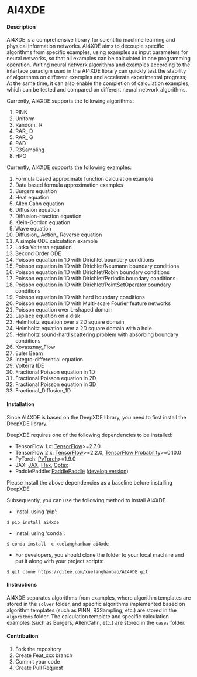 # AI4XDE

#### Description
AI4XDE is a comprehensive library for scientific machine learning and physical information networks. AI4XDE aims to decouple specific algorithms from specific examples, using examples as input parameters for neural networks, so that all examples can be calculated in one programming operation. Writing neural network algorithms and examples according to the interface paradigm used in the AI4XDE library can quickly test the stability of algorithms on different examples and accelerate experimental progress; At the same time, it can also enable the completion of calculation examples, which can be tested and compared on different neural network algorithms.

Currently, AI4XDE supports the following algorithms:

1. PINN
2. Uniform
3. Random_ R
4. RAR_ D
5. RAR_ G
6. RAD
7. R3Sampling
8. HPO

Currently,  AI4XDE supports the following examples:

1. Formula based approximate function calculation example
2. Data based formula approximation examples
3. Burgers equation
4. Heat equation
5. Allen Cahn equation
6. Diffusion equation
7. Diffusion-reaction equation
8. Klein-Gordon equation
9. Wave equation
10. Diffusion_ Action_ Reverse equation
11. A simple ODE calculation example
12. Lotka Volterra equation
13. Second Order ODE
14. Poisson equation in 1D with Dirichlet boundary conditions
15. Poisson equation in 1D with Dirichlet/Neumann boundary conditions
16. Poisson equation in 1D with Dirichlet/Robin boundary conditions
17. Poisson equation in 1D with Dirichlet/Periodic boundary conditions
18. Poisson equation in 1D with Dirichlet/PointSetOperator boundary conditions
19. Poisson equation in 1D with hard boundary conditions
20. Poisson equation in 1D with Multi-scale Fourier feature networks
21. Poisson equation over L-shaped domain
22. Laplace equation on a disk
23. Helmholtz equation over a 2D square domain
24. Helmholtz equation over a 2D square domain with a hole
25. Helmholtz sound-hard scattering problem with absorbing boundary conditions
26. Kovasznay_Flow
27. Euler Beam
28. Integro-differential equation
29. Volterra IDE
30. Fractional Poisson equation in 1D
31. Fractional Poisson equation in 2D
32. Fractional Poisson equation in 3D
33. Fractional_Diffusion_1D

#### Installation

Since AI4XDE is based on the DeepXDE library, you need to first install the DeepXDE library.

DeepXDE requires one of the following dependencies to be installed:

- TensorFlow 1.x: [TensorFlow](https://www.tensorflow.org/)>=2.7.0
- TensorFlow 2.x: [TensorFlow](https://www.tensorflow.org/)>=2.2.0, [TensorFlow Probability](https://www.tensorflow.org/probability)>=0.10.0
- PyTorch: [PyTorch](https://pytorch.org/)>=1.9.0
- JAX: [JAX](https://jax.readthedocs.io/), [Flax](https://flax.readthedocs.io/), [Optax](https://optax.readthedocs.io/)
- PaddlePaddle: [PaddlePaddle](https://www.paddlepaddle.org.cn/en) ([develop version](https://www.paddlepaddle.org.cn/en/install/quick?docurl=/documentation/docs/en/develop/install/pip/linux-pip_en.html))

Please install the above dependencies as a baseline before installing DeepXDE

Subsequently, you can use the following method to install AI4XDE

- Install using 'pip':

```
$ pip install ai4xde
```
- Install using 'conda':
```
$ conda install -c xuelanghanbao ai4xde
```
- For developers, you should clone the folder to your local machine and put it along with your project scripts:
```
$ git clone https://gitee.com/xuelanghanbao/AI4XDE.git
```

#### Instructions

AI4XDE separates algorithms from examples, where algorithm templates are stored in the `solver` folder, and specific algorithms implemented based on algorithm templates (such as PINN, R3Sampling, etc.) are stored in the `algorithms` folder. The calculation template and specific calculation examples (such as Burgers, AllenCahn, etc.) are stored in the `cases` folder.

#### Contribution

1.  Fork the repository
2.  Create Feat_xxx branch
3.  Commit your code
4.  Create Pull Request
